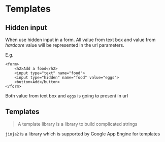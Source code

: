 # Templates

## Hidden input
When use hidden input in a form. All value from text box and value from *hardcore* value will be represented in the url parameters.

E.g.
```angular2html
<form>
    <h2>Add a food</h2>
    <input type="text" name="food">
    <input type="hidden" name="food" value="eggs">
    <button>Add</button>
</form>
``` 

Both value from text box and `eggs` is going to present in url

## Templates

> A template library is a library to build complicated strings

`jinja2` is a library which is supported by Google App Engine for templates
